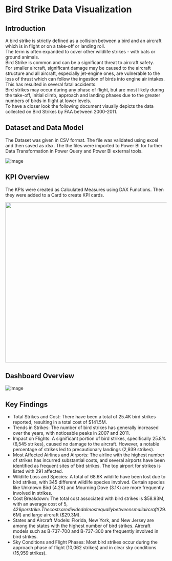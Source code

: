 # Bird Strike Data Visualization

## Introduction

A bird strike is strictly defined as a collision between a bird and an aircraft which is in flight or on a take-off or landing roll. <br>
The term is often expanded to cover other wildlife strikes - with bats or ground animals. <br>
Bird Strike is common and can be a significant threat to aircraft safety. <br>
For smaller aircraft, significant damage may be caused to the aircraft structure and all aircraft, especially jet-engine ones, are vulnerable to the loss of thrust which can follow the ingestion of birds into engine air intakes. This has resulted in several fatal accidents.<br>
Bird strikes may occur during any phase of flight, but are most likely during the take-off, initial climb, approach and landing phases due to the greater numbers of birds in flight at lower levels. <br>
To have a closer look the following document visually depicts the data collected on Bird Strikes by FAA between 2000-2011.

## Dataset and Data Model

The Dataset was given in CSV format. The file was validated using excel and then saved as xlsx. The the files were imported to Power BI for further Data Transformation in Power Query and Power BI external tools.

![image](https://github.com/din3shn/DA_Portfolio_Proj/assets/160537914/6178659d-5965-4b2b-937b-393a38c63533)

## KPI Overview

The KPIs were created as Calculated Measures using DAX Functions. Then they were added to a Card to create KPI cards.

<img src= "https://github.com/din3shn/DA_Portfolio_Proj/assets/160537914/aedec435-71a1-412e-bcb9-a9fc6c266b91" width="800" height="500">

## Dashboard Overview

![image](https://github.com/din3shn/DA_Portfolio_Proj/assets/160537914/3a49cd9b-fa67-4db8-9ad5-00fc0b76db0c)

## Key Findings
- Total Strikes and Cost: There have been a total of 25.4K bird strikes reported, resulting in a total cost of $141.5M.
- Trends in Strikes: The number of bird strikes has generally increased over the years, with noticeable peaks in 2007 and 2011.
- Impact on Flights: A significant portion of bird strikes, specifically 25.8% (6,545 strikes), caused no damage to the aircraft. However, a notable percentage of strikes led to precautionary landings (2,939 strikes).
- Most Affected Airlines and Airports: The airline with the highest number of strikes has incurred substantial costs, and several airports have been identified as frequent sites of bird strikes. The top airport for strikes is listed with 291 affected.
- Wildlife Loss and Species: A total of 68.6K wildlife have been lost due to bird strikes, with 345 different wildlife species involved. Certain species like Unknown Bird (4.2K) and Mourning Dove (3.1K) are more frequently involved in strikes.
- Cost Breakdown: The total cost associated with bird strikes is $58.93M, with an average cost of $5,426 per strike. The costs are divided almost equally between small aircraft ($29.6M) and large aircraft ($29.3M).
- States and Aircraft Models: Florida, New York, and New Jersey are among the states with the highest number of bird strikes. Aircraft models such as B-737-700 and B-737-300 are frequently involved in bird strikes.
- Sky Conditions and Flight Phases: Most bird strikes occur during the approach phase of flight (10,062 strikes) and in clear sky conditions (15,959 strikes).

